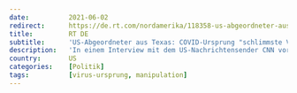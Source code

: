 ```yaml
---
date:          2021-06-02
redirect:      https://de.rt.com/nordamerika/118358-us-abgeordneter-aus-texas-covid/
title:         RT DE
subtitle:      'US-Abgeordneter aus Texas: COVID-Ursprung "schlimmste Vertuschung in der Geschichte der Menschheit"'
description:   'In einem Interview mit dem US-Nachrichtensender CNN vor dem Hintergrund vermehrter Forderungen führender US-Politiker, den Ursprung des Coronavirus zu untersuchen, bezeichnete ein führender Abgeordneter aus Texas für die Republikaner im US-Kongress die Herkunft des Virus als die "schlimmste Vertuschung in der Geschichte der Menschheit".'
country:       US
categories:    [Politik]
tags:          [virus-ursprung, manipulation]
---
```

